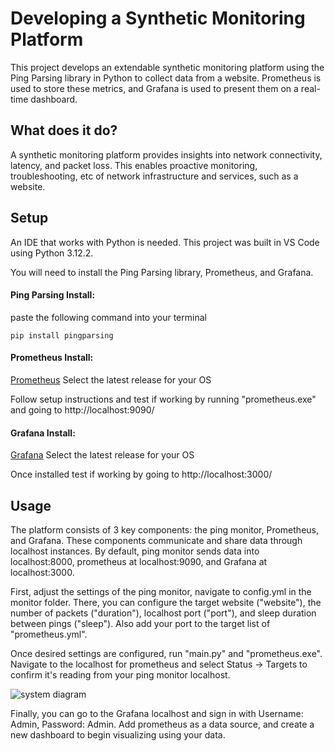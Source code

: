 # Developing a Synthetic Monitoring Platform
This project develops an extendable synthetic monitoring platform using the Ping Parsing library in Python to collect data from a website. Prometheus is used to store these metrics, and Grafana is used to present them on a real-time dashboard.

## What does it do?
A synthetic monitoring platform provides insights into network connectivity, latency, and packet loss. This enables proactive monitoring, troubleshooting, etc of network infrastructure and services, such as a website.


## Setup
An IDE that works with Python is needed. This project was built in VS Code using Python 3.12.2.

You will need to install the Ping Parsing library, Prometheus, and Grafana.

#### Ping Parsing Install:

paste the following command into your terminal
```
pip install pingparsing
```

#### Prometheus Install:

<a href="https://prometheus.io/download/" target="_blank">Prometheus</a> Select the latest release for your OS 

Follow setup instructions and test if working by running "prometheus.exe" and going to http://localhost:9090/

#### Grafana Install:

<a href="https://grafana.com/docs/grafana/latest/setup-grafana/installation/" target="_blank">Grafana</a> Select the latest release for your OS

Once installed test if working by going to http://localhost:3000/

## Usage
The platform consists of 3 key components: the ping monitor, Prometheus, and Grafana. These components communicate and share data through localhost instances. By default, ping monitor sends data into localhost:8000, prometheus at localhost:9090, and Grafana at localhost:3000.

First, adjust the settings of the ping monitor, navigate to config.yml in the monitor folder. There, you can configure the target website ("website"),  the number of packets ("duration"), localhost port ("port"), and sleep duration between pings ("sleep"). Also add your port to the target list of "prometheus.yml".

Once desired settings are configured, run "main.py" and "prometheus.exe". Navigate to the localhost for prometheus and select Status -> Targets to confirm it's reading from your ping monitor localhost.

![system diagram](http://i.imgur.com/a/uxwO6mL.jpg)

Finally, you can go to the Grafana localhost and sign in with Username: Admin, Password: Admin. Add prometheus as a data source, and create a new dashboard to begin visualizing using your data.
